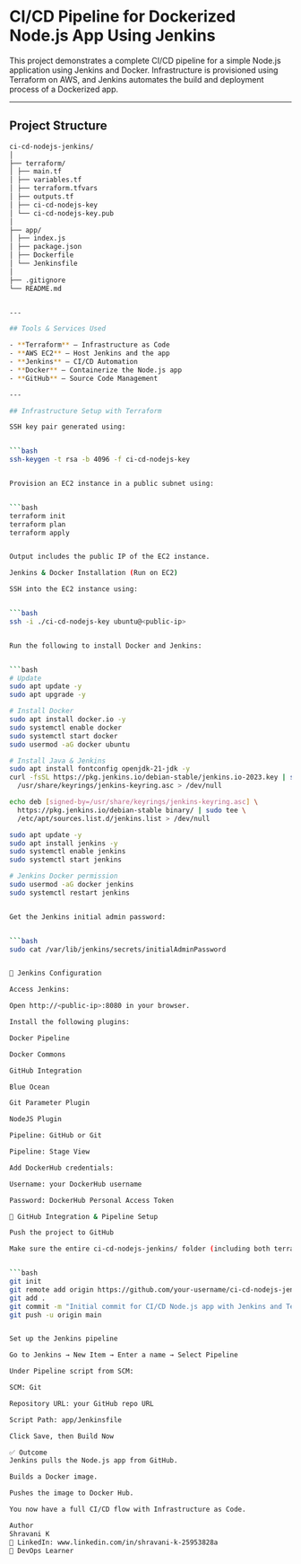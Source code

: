 #  CI/CD Pipeline for Dockerized Node.js App Using Jenkins

This project demonstrates a complete CI/CD pipeline for a simple Node.js application using Jenkins and Docker. Infrastructure is provisioned using Terraform on AWS, and Jenkins automates the build and deployment process of a Dockerized app.

---

##  Project Structure


```bash
ci-cd-nodejs-jenkins/
│
├── terraform/
│ ├── main.tf
│ ├── variables.tf
│ ├── terraform.tfvars
│ ├── outputs.tf
│ ├── ci-cd-nodejs-key
│ └── ci-cd-nodejs-key.pub
│
├── app/
│ ├── index.js
│ ├── package.json
│ ├── Dockerfile
│ └── Jenkinsfile
│
├── .gitignore
└── README.md


---

## Tools & Services Used

- **Terraform** – Infrastructure as Code
- **AWS EC2** – Host Jenkins and the app
- **Jenkins** – CI/CD Automation
- **Docker** – Containerize the Node.js app
- **GitHub** – Source Code Management

---

## Infrastructure Setup with Terraform

SSH key pair generated using:


```bash
ssh-keygen -t rsa -b 4096 -f ci-cd-nodejs-key


Provision an EC2 instance in a public subnet using:


```bash
terraform init
terraform plan
terraform apply


Output includes the public IP of the EC2 instance.

Jenkins & Docker Installation (Run on EC2)

SSH into the EC2 instance using:


```bash
ssh -i ./ci-cd-nodejs-key ubuntu@<public-ip>


Run the following to install Docker and Jenkins:


```bash
# Update
sudo apt update -y
sudo apt upgrade -y

# Install Docker
sudo apt install docker.io -y
sudo systemctl enable docker
sudo systemctl start docker
sudo usermod -aG docker ubuntu

# Install Java & Jenkins
sudo apt install fontconfig openjdk-21-jdk -y
curl -fsSL https://pkg.jenkins.io/debian-stable/jenkins.io-2023.key | sudo tee \
  /usr/share/keyrings/jenkins-keyring.asc > /dev/null

echo deb [signed-by=/usr/share/keyrings/jenkins-keyring.asc] \
  https://pkg.jenkins.io/debian-stable binary/ | sudo tee \
  /etc/apt/sources.list.d/jenkins.list > /dev/null

sudo apt update -y
sudo apt install jenkins -y
sudo systemctl enable jenkins
sudo systemctl start jenkins

# Jenkins Docker permission
sudo usermod -aG docker jenkins
sudo systemctl restart jenkins


Get the Jenkins initial admin password:


```bash
sudo cat /var/lib/jenkins/secrets/initialAdminPassword


🧩 Jenkins Configuration

Access Jenkins:

Open http://<public-ip>:8080 in your browser.

Install the following plugins:

Docker Pipeline

Docker Commons

GitHub Integration

Blue Ocean

Git Parameter Plugin

NodeJS Plugin

Pipeline: GitHub or Git

Pipeline: Stage View

Add DockerHub credentials:

Username: your DockerHub username

Password: DockerHub Personal Access Token

🔁 GitHub Integration & Pipeline Setup

Push the project to GitHub

Make sure the entire ci-cd-nodejs-jenkins/ folder (including both terraform/ and app/ directories) is pushed to a GitHub repository:


```bash
git init
git remote add origin https://github.com/your-username/ci-cd-nodejs-jenkins.git
git add .
git commit -m "Initial commit for CI/CD Node.js app with Jenkins and Terraform"
git push -u origin main


Set up the Jenkins pipeline

Go to Jenkins → New Item → Enter a name → Select Pipeline

Under Pipeline script from SCM:

SCM: Git

Repository URL: your GitHub repo URL

Script Path: app/Jenkinsfile

Click Save, then Build Now

✅ Outcome
Jenkins pulls the Node.js app from GitHub.

Builds a Docker image.

Pushes the image to Docker Hub.

You now have a full CI/CD flow with Infrastructure as Code.

Author
Shravani K
💼 LinkedIn: www.linkedin.com/in/shravani-k-25953828a
🌱 DevOps Learner
